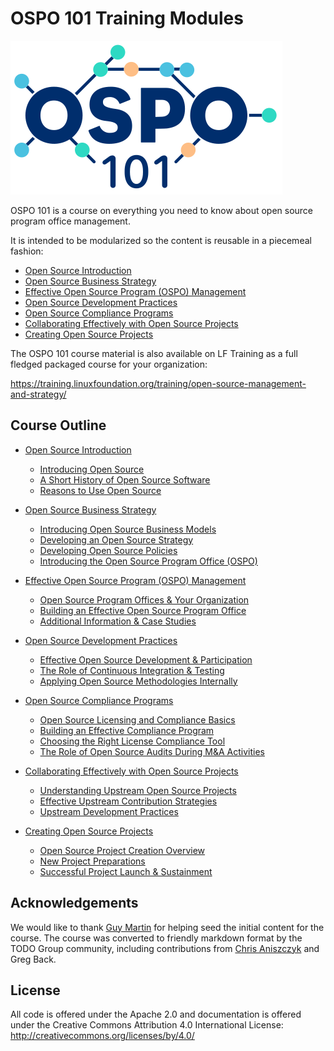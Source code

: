 # OSPO 101 Training Modules

<img src="ospo101.svg">

OSPO 101 is a course on everything you need to know about open source program office management.

It is intended to be modularized so the content is reusable in a piecemeal fashion:

* [Open Source Introduction](module1/README.md)
* [Open Source Business Strategy](module2/README.md)
* [Effective Open Source Program (OSPO) Management](module3/README.md)
* [Open Source Development Practices](module4/README.md)
* [Open Source Compliance Programs](module5/README.md)
* [Collaborating Effectively with Open Source Projects](module6/README.md)
* [Creating Open Source Projects](module7/README.md)

The OSPO 101 course material is also available on LF Training as a full fledged packaged course for your organization:

https://training.linuxfoundation.org/training/open-source-management-and-strategy/

## Course Outline

* [Open Source Introduction](module1/README.md)
  * [Introducing Open Source](module1/README.md#section-introducing-open-source)
  * [A Short History of Open Source Software](module1/README.md#section-a-short-history-of-open-source-software)
  * [Reasons to Use Open Source](module1/README.md#section-reasons-to-use-open-source)

* [Open Source Business Strategy](module2/README.md)
  * [Introducing Open Source Business Models](module2/README.md#section-introducing-open-source-business-models)
  * [Developing an Open Source Strategy](module2/README.md#section-developing-an-open-source-strategy)
  * [Developing Open Source Policies](module2/README.md#section-developing-open-source-policies)
  * [Introducing the Open Source Program Office (OSPO)](module2/README.md#section-introducing-the-open-source-program-office)

* [Effective Open Source Program (OSPO) Management](module3/README.md)
  * [Open Source Program Offices & Your Organization](module3/README.md#open-source-program-offices-ospo-and-your-organization)
  * [Building an Effective Open Source Program Office](module3/README.md#building-an-effective-open-source-program-office)
  * [Additional Information & Case Studies](module3/README.md#additional-resources)

* [Open Source Development Practices](module4/README.md)
  * [Effective Open Source Development & Participation](module4/README.md#effective-open-source-development--participation)
  * [The Role of Continuous Integration & Testing](module4/README.md#the-role-of-continuous-integration--testing)
  * [Applying Open Source Methodologies Internally](module4/README.md#applying-open-source-methodologies-internally)

* [Open Source Compliance Programs](module5/README.md)
  * [Open Source Licensing and Compliance Basics](module5/README.md#open-source-licensing-and-compliance-basics)
  * [Building an Effective Compliance Program](module5/README.md#section-building-an-effective-compliance-program)
  * [Choosing the Right License Compliance Tool](module5/README.md#section-choosing-the-right-license-compliance-tool)
  * [The Role of Open Source Audits During M&A Activities](module5/README.md#section-the-role-of-open-source-audits-during-ma-activities)

* [Collaborating Effectively with Open Source Projects](module6/README.md)
  * [Understanding Upstream Open Source Projects](module6/README.md#understanding-upstream-open-source-projects)
  * [Effective Upstream Contribution Strategies](module6/README.md#section-effective-upstream-contribution-strategies)
  * [Upstream Development Practices](module6/README.md#section-upstream-development-practices)

* [Creating Open Source Projects](module7/README.md)
  * [Open Source Project Creation Overview](module7/README.md#open-source-project-creation-overview)
  * [New Project Preparations](module7/README.md#section-new-project-preparations)
  * [Successful Project Launch & Sustainment](module7/README.md##section-successful-project-launch-and-sustainment)

## Acknowledgements

We would like to thank [Guy Martin](https://twitter.com/guyma) for helping seed the initial content for the course. The course was converted to friendly markdown format by the TODO Group community, including contributions from [Chris Aniszczyk](https://twitter.com/cra) and Greg Back.

## License

All code is offered under the Apache 2.0 and documentation is offered under the Creative Commons Attribution 4.0 International License: http://creativecommons.org/licenses/by/4.0/
